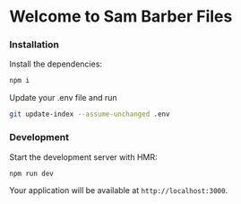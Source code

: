 # Welcome to Sam Barber Files

### Installation

Install the dependencies:

```bash
npm i
```

Update your .env file and run

```bash
git update-index --assume-unchanged .env
```

### Development

Start the development server with HMR:

```bash
npm run dev
```

Your application will be available at `http://localhost:3000`.

